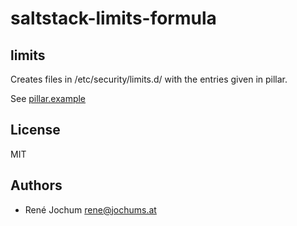 saltstack-limits-formula
=======

limits
-------

Creates files in /etc/security/limits.d/<filename> with the entries given in pillar.

See [pillar.example](pillar.example)


License
-------

MIT

Authors
-------

- René Jochum <rene@jochums.at>